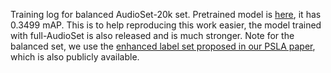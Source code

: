 Training log for balanced AudioSet-20k set. Pretrained model is [here](https://www.dropbox.com/s/u5i5v0bej24l47p/audioset_bal_10_10_0.3499.pth?dl=1), it has 0.3499 mAP. This is to help reproducing this work easier, the model trained with full-AudioSet is also released and is much stronger. Note for the balanced set, we use the [enhanced label set proposed in our PSLA paper](https://github.com/YuanGongND/psla#Pretrained-Enhanced-Label-Sets), which is also publicly available.